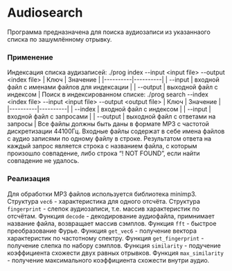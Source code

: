# Audiosearch
Программа предназначена для поиска аудиозаписи из указаннаого списка по зашумлённому отрывку.
### Применение ###
Индексация списка аудизаписей:
./prog index --input \<input file\> --output \<index file\>
| Ключ | Значение |
|----------|----------|
| --input    | входной файл с именами файлов для индексации  |
| --output   | выходной файл с индексом   |
Поиск в индексированном списке:
./prog search --index \<index file\> --input \<input file\> --output \<output file\>
| Ключ | Значение |
|----------|----------|
| --index    | входной файл с индексом |
| --input    | входной файл с запросами  |
| --output   | выходной файл с ответами на запросы   |
Все файлы должны быть даны в формате MP3 с частотой дискретизации 44100Гц.
Входные файлы содержат в себе имена файлов с аудио записями по одному файлу в
строке.
Результатом ответа на каждый запрос является строка с названием файла, с которым
произошло совпадение, либо строка “! NOT FOUND”, если найти совпадение не удалось.
### Реализация ###
Для обработки MP3 файлов используется библиотека minimp3.
Структура ```vec6``` - характеристика для одного отсчёта.
Структура ```fingerprint``` - слепок аудиозаписи, т.е. массив характеристик по отсчётам.
Функция ```decode``` - декодирование аудиофайла, примнимает название файла, возвращает
массив сэмплов.
Функция ```fft``` - быстрое преобразование Фурье.
Функция ```get_vec6``` - получение вектора характеристик по частотному спектру.
Функция ```get_fingerprint``` - получение слепка по набору сэмплов.
Функция ```similarity``` - подучение коэффициента схожести двух равных отрывков.
Функция ```max_similarity``` - получение максимального коэффициента схожести внутри
аудио.
